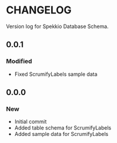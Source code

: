 # CHANGELOG

Version log for Spekkio Database Schema.

## 0.0.1
### Modified
- Fixed ScrumifyLabels sample data

## 0.0.0
### New
- Initial commit
- Added table schema for ScrumifyLabels
- Added sample data for ScrumifyLabels
